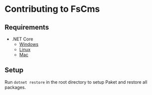 # Contributing to FsCms

## Requirements

- .NET Core
    - [Windows](https://www.microsoft.com/net/core#windowscmd)
    - [Linux](https://www.microsoft.com/net/core#linuxubuntu)
    - [Mac](https://www.microsoft.com/net/core#macos)

## Setup

Run `dotnet restore` in the root directory to setup Paket and restore all packages.
